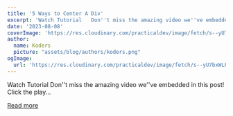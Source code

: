 ```yaml
---
title: '5 Ways to Center A Div'
excerpt: 'Watch Tutorial   Don''t miss the amazing video we''ve embedded in this post! Click the play...'
date: '2023-08-08'
coverImage: 'https://res.cloudinary.com/practicaldev/image/fetch/s--yU7bxWLP--/c_imagga_scale,f_auto,fl_progressive,h_420,q_auto,w_1000/https://dev-to-uploads.s3.amazonaws.com/uploads/articles/i74m2ixnc1758q5ytlu3.jpg'
author:
  name: Koders
  picture: "assets/blog/authors/koders.png"
ogImage:
  url: 'https://res.cloudinary.com/practicaldev/image/fetch/s--yU7bxWLP--/c_imagga_scale,f_auto,fl_progressive,h_420,q_auto,w_1000/https://dev-to-uploads.s3.amazonaws.com/uploads/articles/i74m2ixnc1758q5ytlu3.jpg'
---
```


Watch Tutorial   Don''t miss the amazing video we''ve embedded in this post! Click the play...

[Read more](https://dev.to/jon_snow789/5-ways-to-center-a-div-22cg)
